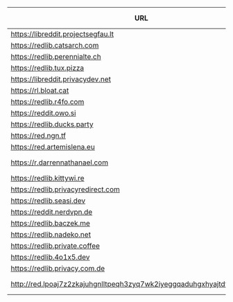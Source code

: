 |URL|Network|Version|Location|Behind Cloudflare?|Comment|
|-|-|-|-|-|-|
|https://libreddit.projectsegfau.lt|WWW|v0.36.0|🇱🇺 LU|||
|https://redlib.catsarch.com|WWW|v0.36.0|🇺🇸 US|||
|https://redlib.perennialte.ch|WWW|v0.35.1|🇦🇺 AU|✅||
|https://redlib.tux.pizza|WWW|v0.35.1|🇺🇸 US|||
|https://libreddit.privacydev.net|WWW|v0.36.0|🇫🇷 FR|||
|https://rl.bloat.cat|WWW|v0.36.0|🇷🇴 RO|||
|https://redlib.r4fo.com|WWW|v0.36.0|🇩🇪 DE|✅||
|https://reddit.owo.si|WWW|v0.36.0|🇩🇪 DE|||
|https://redlib.ducks.party|WWW|v0.36.0|🇳🇱 NL|||
|https://red.ngn.tf|WWW|v0.36.0|🇹🇷 TR|||
|https://red.artemislena.eu|WWW|v0.36.0|🇩🇪 DE||Be crime do gay|
|https://r.darrennathanael.com|WWW|v0.36.0|🇮🇩 ID||contact noc at darrennathanael.com|
|https://redlib.kittywi.re|WWW|v0.36.0|🇫🇷 FR|||
|https://redlib.privacyredirect.com|WWW|v0.36.0|🇫🇮 FI|||
|https://redlib.seasi.dev|WWW|v0.36.0|🇸🇬 SG|||
|https://reddit.nerdvpn.de|WWW|v0.36.0|🇺🇦 UA||SFW only|
|https://redlib.baczek.me|WWW|v0.35.1|🇵🇱 PL|||
|https://redlib.nadeko.net|WWW|v0.36.0|🇨🇱 CL||I don't like reddit.|
|https://redlib.private.coffee|WWW|v0.36.0|🇦🇹 AT|||
|https://redlib.4o1x5.dev|WWW|v0.35.1|🇭🇺 HU|||
|https://redlib.privacy.com.de|WWW|v0.36.0|🇩🇪 DE|||
|http://red.lpoaj7z2zkajuhgnlltpeqh3zyq7wk2iyeggqaduhgxhyajtdt2j7wad.onion|Tor|v0.35.1|🇩🇪 DE||Onion of red.artemislena.eu|
